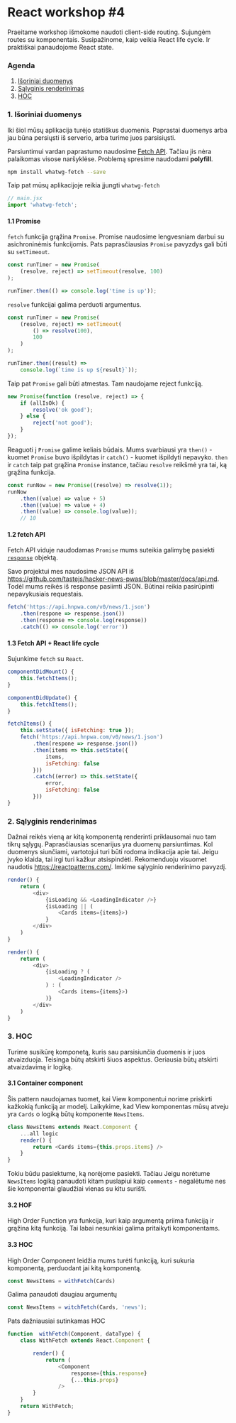 # React workshop #4

Praeitame workshop išmokome naudoti client-side routing. Sujungėm routes su komponentais. Susipažinome, kaip veikia React life cycle. Ir praktiškai panaudojome React state.

### Agenda
1. [Išoriniai duomenys](#data)
2. [Sąlyginis renderinimas](#conditional)
3. [HOC](#hoc)

### 1. <a name="data"></a> Išoriniai duomenys

Iki šiol mūsų aplikacija turėjo statiškus duomenis. Paprastai duomenys arba jau būna persiųsti iš serverio, arba turime juos parsisiųsti.

Parsiuntimui vardan paprastumo naudosime [Fetch API](https://developer.mozilla.org/en-US/docs/Web/API/Fetch_API). Tačiau jis nėra palaikomas visose naršyklėse. Problemą spresime naudodami **polyfill**.
```sh
npm install whatwg-fetch --save
```
Taip pat mūsų aplikacijoje reikia įjungti `whatwg-fetch`
```js
// main.jsx
import 'whatwg-fetch';
```

#### 1.1 Promise
`fetch` funkcija grąžina `Promise`. Promise naudosime lengvesniam darbui su asichroninėmis funkcijomis. Pats paprasčiausias `Promise` pavyzdys gali būti su `setTimeout`.
```js
const runTimer = new Promise(
    (resolve, reject) => setTimeout(resolve, 100)
);

runTimer.then(() => console.log('time is up'));
```
`resolve` funkcijai galima perduoti argumentus.
```js
const runTimer = new Promise(
    (resolve, reject) => setTimeout(
        () => resolve(100),
        100
    )
);

runTimer.then((result) =>
    console.log(`time is up ${result}`));
```
Taip pat `Promise` gali būti atmestas. Tam naudojame reject funkciją.
```js
new Promise(function (resolve, reject) => {
    if (allIsOk) {
        resolve('ok good');
    } else {
        reject('not good');
    }
});
```
Reaguoti į `Promise` galime keliais būdais. Mums svarbiausi yra `then()` - kuomet `Promise` buvo išpildytas ir `catch()` - kuomet išpildyti nepavyko.
`then` ir `catch` taip pat grąžina `Promise` instance, tačiau `resolve` reikšmė yra tai, ką grąžina funkcija.
```js
const runNow = new Promise((resolve) => resolve(1));
runNow
    .then((value) => value + 5)
    .then((value) => value + 4)
    .then((value) => console.log(value));
    // 10
```

#### 1.2 fetch API
Fetch API viduje naudodamas `Promise` mums suteikia galimybę pasiekti [`response`](https://github.com/github/fetch#response-metadata) objektą.

Savo projektui mes naudosime JSON API iš https://github.com/tastejs/hacker-news-pwas/blob/master/docs/api.md. Todėl mums reikės iš response pasiimti JSON. Būtinai reikia pasirūpinti nepavykusiais requestais.
```js
fetch('https://api.hnpwa.com/v0/news/1.json')
    .then(respone => response.json())
    .then(response => console.log(response))
    .catch(() => console.log('error'))
```

#### 1.3 Fetch API + React life cycle
Sujunkime `fetch` su `React`.
```js
componentDidMount() {
    this.fetchItems();
}

componentDidUpdate() {
    this.fetchItems();
}

fetchItems() {
    this.setState({ isFetching: true });
    fetch('https://api.hnpwa.com/v0/news/1.json')
        .then(respone => response.json())
        .then(items => this.setState({
            items,
            isFetching: false
        }))
        .catch((error) => this.setState({
            error,
            isFetching: false
        }))
}
```

### 2. <a name="conditional"></a> Sąlyginis renderinimas
Dažnai reikės vieną ar kitą komponentą renderinti priklausomai nuo tam tikrų sąlygų. Paprasčiausias scenarijus yra duomenų parsiuntimas. Kol duomenys siunčiami, vartotojui turi būti rodoma indikacija apie tai. Jeigu įvyko klaida, tai irgi turi kažkur atsispindėti. Rekomenduoju visuomet naudotis https://reactpatterns.com/. Imkime sąlyginio renderinimo pavyzdį.
```js
render() {
    return (
        <div>
            {isLoading && <LoadingIndicator />}
            {isLoading || (
                <Cards items={items}>)
            }
        </div>
    )
}
```
```js
render() {
    return (
        <div>
            {isLoading ? (
                <LoadingIndicator />
            ) : (
                <Cards items={items}>)
            )}
        </div>
    )
}
```

### 3. <a name="hoc"></a> HOC
Turime susikūrę komponetą, kuris sau parsisiunčia duomenis ir juos atvaizduoja. Teisinga būtų atskirti šiuos aspektus. Geriausia būtų atskirti atvaizdavimą ir logiką.

#### 3.1 Container component
Šis pattern naudojamas tuomet, kai View komponentui norime priskirti kažkokią funkciją ar modelį. Laikykime, kad View komponentas mūsų atveju yra `Cards` o logiką būtų komponente `NewsItems`.
```js
class NewsItems extends React.Component {
    ...all logic
    render() {
        return <Cards items={this.props.items} />
    }
}
```
Tokiu būdu pasiektume, ką norėjome pasiekti. Tačiau Jeigu norėtume `NewsItems` logiką panaudoti kitam puslapiui kaip `comments` - negalėtume nes šie komponentai glaudžiai vienas su kitu surišti.

#### 3.2 HOF
High Order Function yra funkcija, kuri kaip argumentą priima funkciją ir grąžina kitą funkciją. Tai labai nesunkiai galima pritaikyti komponentams.

#### 3.3 HOC
High Order Component leidžia mums turėti funkciją, kuri sukuria komponentą, perduodant jai kitą komponentą.
```js
const NewsItems = withFetch(Cards)
```
Galima panaudoti daugiau argumentų
```js
const NewsItems = witchFetch(Cards, 'news');
```
Pats dažniausiai sutinkamas HOC
```js
function  withFetch(Component, dataType) {
    class WithFetch extends React.Component {

        render() {
            return (
                <Component
                    response={this.response}
                    {...this.props}
                />
        }
    }
    return WithFetch;
}
```
